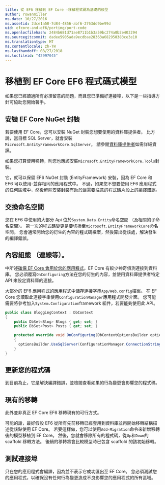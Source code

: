 ```yaml
---
title: 從 EF6 移植到 EF Core -移植程式碼為基礎的模型
author: rowanmiller
ms.date: 10/27/2016
ms.assetid: 2dce1a50-7d84-4856-abf6-2763dd9be99d
uid: efcore-and-ef6/porting/port-code
ms.openlocfilehash: 2484b681d71ae8711b1b3a59bc274a0b2e403294
ms.sourcegitcommit: dadee5905ada9ecdbae28363a682950383ce3e10
ms.translationtype: MT
ms.contentlocale: zh-TW
ms.lasthandoff: 08/27/2018
ms.locfileid: "42997045"
---
```

# <a name="porting-an-ef6-code-based-model-to-ef-core"></a>移植到 EF Core EF6 程式碼式模型

如果您已經讀過所有必須留意的問題，而且您已準備好連接埠，以下是一些指導方針可協助您開始著手。

## <a name="install-ef-core-nuget-packages"></a>安裝 EF Core NuGet 封裝

若要使用 EF Core，您可以安裝 NuGet 封裝您想要使用的資料庫提供者。 比方說，當目標 SQL Server，就會安裝`Microsoft.EntityFrameworkCore.SqlServer`。 請參閱[資料庫提供者](../../core/providers/index.md)如需詳細資訊。

如果您打算使用移轉，則您也應該安裝`Microsoft.EntityFrameworkCore.Tools`封裝。

它，就可以保留 EF6 NuGet 封裝 (EntityFramework) 安裝，因為 EF Core 和 EF6 可以使用-並存相同的應用程式中。 不過，如果您不想要使用 EF6 應用程式的任何區域中，然後解除安裝封裝有助於讓需要注意的程式碼片段上的編譯錯誤。

## <a name="swap-namespaces"></a>交換命名空間

您在 EF6 中使用的大部分 Api 位於`System.Data.Entity`命名空間 （及相關的子命名空間）。 第一次的程式碼變更是要切換至`Microsoft.EntityFrameworkCore`命名空間。 您會通常開始您的衍生的內容的程式碼檔案，然後算出從該處，解決發生的編譯錯誤。

## <a name="context-configuration-connection-etc"></a>內容組態 （連線等）。

中所述[確保 EF Core 會用於您的應用程式](ensure-requirements.md)，EF Core 有較少神奇偵測連接到資料庫。 您必須覆寫`OnConfiguring`方法在您的衍生的內容，並使用資料庫提供者特定 API 來設定資料庫的連接。

大部分的 EF6 應用程式的應用程式中儲存連接字串`App/Web.config`檔案。 在 EF Core 您讀取此連接字串使用`ConfigurationManager`應用程式開發介面。 您可能需要將參考加入`System.Configuration`framework 組件，若要能夠使用此 API。

``` csharp
public class BloggingContext : DbContext
{
    public DbSet<Blog> Blogs { get; set; }
    public DbSet<Post> Posts { get; set; }

    protected override void OnConfiguring(DbContextOptionsBuilder optionsBuilder)
    {
      optionsBuilder.UseSqlServer(ConfigurationManager.ConnectionStrings["BloggingDatabase"].ConnectionString);
    }
}
```

## <a name="update-your-code"></a>更新您的程式碼

到目前為止，它是解決編譯錯誤，並檢閱查看如果的行為變更會影響您的程式碼。

## <a name="existing-migrations"></a>現有的移轉

此外並非真正 EF Core EF6 移轉現有的可行方式。

可能的話，最好假設 EF6 從所有先前移轉已經套用到資料庫並再開始移轉結構描述從該點使用 EF Core。 若要這樣做，您可以使用`Add-Migration`命令來新增移轉後的模型移植到 EF Core。 然後，您就會移除所有的程式碼，從`Up`和`Down`的 scaffold 移轉方法。 後續的移轉將會比較模型時已包含 scaffold 的該初始移轉。

## <a name="test-the-port"></a>測試連接埠

只在您的應用程式會編譯，因為並不表示它成功匯出至 EF Core。 您必須測試您的應用程式，以確保沒有任何行為變更造成不良影響您的應用程式的所有區域。
